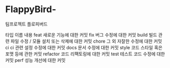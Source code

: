 # FlappyBird-
팀프로젝트 플로피버드


타입 이름	내용
feat	새로운 기능에 대한 커밋
fix	버그 수정에 대한 커밋
build	빌드 관련 파일 수정 / 모듈 설치 또는 삭제에 대한 커밋
chore	그 외 자잘한 수정에 대한 커밋
ci	ci 관련 설정 수정에 대한 커밋
docs	문서 수정에 대한 커밋
style	코드 스타일 혹은 포맷 등에 관한 커밋
refactor	코드 리팩토링에 대한 커밋
test	테스트 코드 수정에 대한 커밋
perf	성능 개선에 대한 커밋
